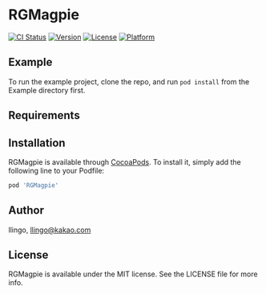 # RGMagpie

[![CI Status](https://img.shields.io/travis/llingo/RGMagpie.svg?style=flat)](https://travis-ci.org/llingo/RGMagpie)
[![Version](https://img.shields.io/cocoapods/v/RGMagpie.svg?style=flat)](https://cocoapods.org/pods/RGMagpie)
[![License](https://img.shields.io/cocoapods/l/RGMagpie.svg?style=flat)](https://cocoapods.org/pods/RGMagpie)
[![Platform](https://img.shields.io/cocoapods/p/RGMagpie.svg?style=flat)](https://cocoapods.org/pods/RGMagpie)

## Example

To run the example project, clone the repo, and run `pod install` from the Example directory first.

## Requirements

## Installation

RGMagpie is available through [CocoaPods](https://cocoapods.org). To install
it, simply add the following line to your Podfile:

```ruby
pod 'RGMagpie'
```

## Author

llingo, llingo@kakao.com

## License

RGMagpie is available under the MIT license. See the LICENSE file for more info.
